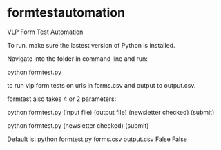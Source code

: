 formtestautomation
==================

VLP Form Test Automation

To run, make sure the lastest version of Python is installed. 

Navigate into the folder in command line and run: 

python formtest.py

to run vlp form tests on urls in forms.csv and output to output.csv.

formtest also takes 4 or 2 parameters: 

python formtest.py (input file) (output file) (newsletter checked) (submit)

python formtest.py (newsletter checked) (submit)

Default is:
python formtest.py forms.csv output.csv False False